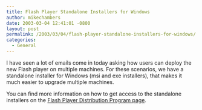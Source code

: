 ```yaml
---
title: Flash Player Standalone Installers for Windows
author: mikechambers
date: 2003-03-04 12:41:01 -0800
layout: post
permalink: /2003/03/04/flash-player-standalone-installers-for-windows/
categories:
  - General
---
```



I have seen a lot of emails come in today asking how users can deploy the new Flash player on multiple machines. For these scenarios, we have a standalone installer for Windows (msi and exe installers), that makes it much easier to upgrade multiple machines.

You can find more information on how to get access to the standalone installers on the [Flash Player Distribution Program page][1].

 [1]: http://www.macromedia.com/support/shockwave/info/licensing/